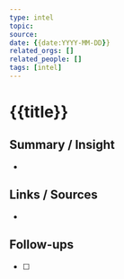 ```yaml
---
type: intel
topic: 
source: 
date: {{date:YYYY-MM-DD}}
related_orgs: []
related_people: []
tags: [intel]
---
```


# {{title}}

## Summary / Insight
- 

## Links / Sources
- 

## Follow-ups
- [ ] 
